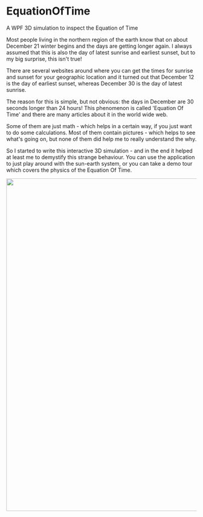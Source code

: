 # EquationOfTime
A WPF 3D simulation to inspect the Equation of Time

Most people living in the northern region of the earth know that on about December 21 
winter begins and the days are getting longer again. I always assumed that this is also
the day of latest sunrise and earliest sunset, but to my big surprise, this isn't true!

There are several websites around where you can get the times for sunrise and sunset
for your geographic location and it turned out that December 12 is the day of earliest
sunset, whereas December 30 is the day of latest sunrise.

The reason for this is simple, but not obvious: the days in December are 30 seconds
longer than 24 hours! This phenomenon is called 'Equation Of Time' and there are many
articles about it in the world wide web.

Some of them are just math - which helps in a certain way, if you just want to do some
calculations. Most of them contain pictures - which helps to see what's going on, but 
none of them did help me to really understand the why.

So I started to write this interactive 3D simulation - and in the end it helped at least
me to demystify this strange behaviour. You can use the application to just play around
with the sun-earth system, or you can take a demo tour which covers the physics of the
Equation Of Time.

<img src="https://s28.postimg.org/dluyqy0ql/Equation_Of_Time.jpg" style="width:880px;">
